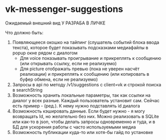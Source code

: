 ﻿# vk-messenger-suggestions

Ожидаемый внешний вид
У РАЗРАБА В ЛИЧКЕ

Что должно быть:
1. Появляющееся окошко на тайпинг (слушатель событий блока ввода текста), которое будет показывать подсказками медиафайлы в popup окне рядом с диалогом
   - Для voice показывать проигрывание и прикреплять к сообщению (или открывать ссылку, если не реализуемо)
   - Для picture отображать превью (пока не уверен насчёт реализации) и прикреплять к сообщению (или копировать в буфер обмена, если не реализуемо)
2. Запросы в api по методу /v1/suggestions с client=vk и строкой поиска в searchString
3. Возможность хранить локальные параметры, так как ссылки на диалог у всех разные. Каждый пользователь установит сам. Сейчас есть пример - (ред.). К нему нужно подставлять id диалога
4. Возможность кэшировать данные. Если будет нужно - я могу возвращать Id, но желательно без них. Можно реализовать в SQLite или как-то в json, чтобы делать запросы одновременно и туда, и в БД для ускорения работы с часто используемыми медиа
5. Возможность публикации куда-то или хотя-бы гайд по установке
